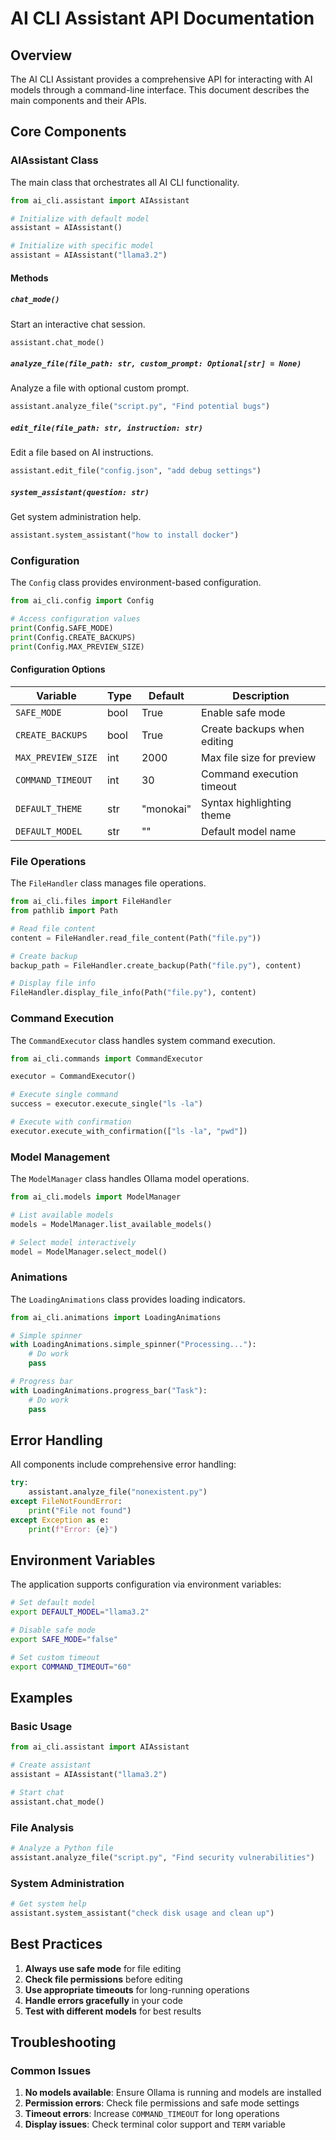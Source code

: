 # AI CLI Assistant API Documentation

## Overview

The AI CLI Assistant provides a comprehensive API for interacting with AI models through a command-line interface. This document describes the main components and their APIs.

## Core Components

### AIAssistant Class

The main class that orchestrates all AI CLI functionality.

```python
from ai_cli.assistant import AIAssistant

# Initialize with default model
assistant = AIAssistant()

# Initialize with specific model
assistant = AIAssistant("llama3.2")
```

#### Methods

##### `chat_mode()`
Start an interactive chat session.

```python
assistant.chat_mode()
```

##### `analyze_file(file_path: str, custom_prompt: Optional[str] = None)`
Analyze a file with optional custom prompt.

```python
assistant.analyze_file("script.py", "Find potential bugs")
```

##### `edit_file(file_path: str, instruction: str)`
Edit a file based on AI instructions.

```python
assistant.edit_file("config.json", "add debug settings")
```

##### `system_assistant(question: str)`
Get system administration help.

```python
assistant.system_assistant("how to install docker")
```

### Configuration

The `Config` class provides environment-based configuration.

```python
from ai_cli.config import Config

# Access configuration values
print(Config.SAFE_MODE)
print(Config.CREATE_BACKUPS)
print(Config.MAX_PREVIEW_SIZE)
```

#### Configuration Options

| Variable | Type | Default | Description |
|----------|------|---------|-------------|
| `SAFE_MODE` | bool | True | Enable safe mode |
| `CREATE_BACKUPS` | bool | True | Create backups when editing |
| `MAX_PREVIEW_SIZE` | int | 2000 | Max file size for preview |
| `COMMAND_TIMEOUT` | int | 30 | Command execution timeout |
| `DEFAULT_THEME` | str | "monokai" | Syntax highlighting theme |
| `DEFAULT_MODEL` | str | "" | Default model name |

### File Operations

The `FileHandler` class manages file operations.

```python
from ai_cli.files import FileHandler
from pathlib import Path

# Read file content
content = FileHandler.read_file_content(Path("file.py"))

# Create backup
backup_path = FileHandler.create_backup(Path("file.py"), content)

# Display file info
FileHandler.display_file_info(Path("file.py"), content)
```

### Command Execution

The `CommandExecutor` class handles system command execution.

```python
from ai_cli.commands import CommandExecutor

executor = CommandExecutor()

# Execute single command
success = executor.execute_single("ls -la")

# Execute with confirmation
executor.execute_with_confirmation(["ls -la", "pwd"])
```

### Model Management

The `ModelManager` class handles Ollama model operations.

```python
from ai_cli.models import ModelManager

# List available models
models = ModelManager.list_available_models()

# Select model interactively
model = ModelManager.select_model()
```

### Animations

The `LoadingAnimations` class provides loading indicators.

```python
from ai_cli.animations import LoadingAnimations

# Simple spinner
with LoadingAnimations.simple_spinner("Processing..."):
    # Do work
    pass

# Progress bar
with LoadingAnimations.progress_bar("Task"):
    # Do work
    pass
```

## Error Handling

All components include comprehensive error handling:

```python
try:
    assistant.analyze_file("nonexistent.py")
except FileNotFoundError:
    print("File not found")
except Exception as e:
    print(f"Error: {e}")
```

## Environment Variables

The application supports configuration via environment variables:

```bash
# Set default model
export DEFAULT_MODEL="llama3.2"

# Disable safe mode
export SAFE_MODE="false"

# Set custom timeout
export COMMAND_TIMEOUT="60"
```

## Examples

### Basic Usage

```python
from ai_cli.assistant import AIAssistant

# Create assistant
assistant = AIAssistant("llama3.2")

# Start chat
assistant.chat_mode()
```

### File Analysis

```python
# Analyze a Python file
assistant.analyze_file("script.py", "Find security vulnerabilities")
```

### System Administration

```python
# Get system help
assistant.system_assistant("check disk usage and clean up")
```

## Best Practices

1. **Always use safe mode** for file editing
2. **Check file permissions** before editing
3. **Use appropriate timeouts** for long-running operations
4. **Handle errors gracefully** in your code
5. **Test with different models** for best results

## Troubleshooting

### Common Issues

1. **No models available**: Ensure Ollama is running and models are installed
2. **Permission errors**: Check file permissions and safe mode settings
3. **Timeout errors**: Increase `COMMAND_TIMEOUT` for long operations
4. **Display issues**: Check terminal color support and `TERM` variable

